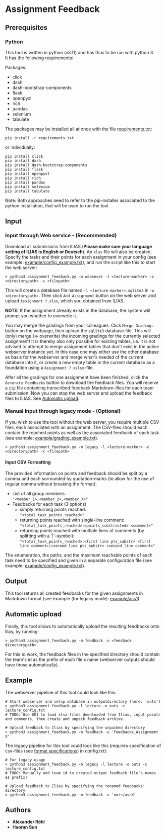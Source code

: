 # Assignment Feedback

## Prerequisites
### Python
This tool is written in python (v3.11) and has thus to be run with python 3.\
It has the following requirements:

Packages:
* click
* dash
* dash-bootstrap-components
* flask
* openpyxl
* rich
* pandas
* selenium
* tabulate

The packages may be installed all at once with the file [requirements.txt](https://github.com/Nightknight3000/Assignment-Feedback-Transcriber/blob/main/requirements.txt):
```
pip install -r requirements.txt
```
or individually:
```
pip install click
pip install dash
pip install dash-bootstrap-components
pip install flask
pip install openpyxl
pip install rich
pip install pandas
pip install selenium
pip install tabulate
```
Note: Both approaches need to refer to the pip-installer associated to the python installation, that will be used to run
the tool.

## Input
### Input through Web service - (Recommended)
Download all submissions from ILIAS (**Please make sure your language setting of ILIAS is English or Deutsch**). An `xlsx` file will also be created. Specify the tasks and their points for each assignment in your config (see example: [example/config_example.txt](https://github.com/Nightknight3000/Assignment-Feedback-Transcriber/blob/main/example/config_example.txt)), and run the script like this to start the web server:

```
> python3 assignment_feedback.py -m websever -l <lecture-marker> -o <directorypath> -c <filepath>
```

This will create a database file named `-l <lecture-marker>.sqlite3` in `-o <directorypath>`.
Then click `Add Assignment` button on the web server and upload `Assignment ?.xlsx`, which you obtained from ILIAS. 

**NOTE:** If the assignment already exists in the database, the system will prompt you whether to overwrite it.

You may merge the gradings from your colleagues. Click `Merge Gradings` button on the webpage, then upload the `sqlite3` database file. 
This will (only) merge (=> overwrite) the incoming gradings for the currently selected assignment! 
It is thereby also only possible for existing tables, i.e. it is not advised to attempt to merge assignment tables that don't exist in the active webserver instance yet.
In this case one may either use the other database as basis for the webserver and merge what's needed of the current database into it,
or create a new empty table in the current database as a foundation using a ``Assignment ?.xslsx``-file.

After all the gradings for one assignment have been finished, click the `Generate Feedbacks` button to download the feedback files.
You will receive a `zip` file containing transcribed feedback Markdown-files for each team submission.
Now you can stop the web server and upload the feedback files to ILIAS. See [Automatic upload](#automatic-upload).

### Manual Input through legacy mode - (Optional)
If you wish to use the tool without the web server, you require multiple CSV-files, each associated with an assignment. 
The CSV-files should each contain the reached points as well as the associated feedback of each task (see example: [example/grading_example.txt](https://github.com/Nightknight3000/Assignment-Feedback-Transcriber/blob/main/example/grading_example.txt)).
```
> python3 assignment_feedback.py -m legacy -l <lecture-marker> -o <directorypath> -c <filepath>
```
#### Input CSV Formatting
The provided information on points and feedback should be split by a comma and each surrounded by quotation-marks (to allow for the use of regular comma without breaking the format):
* List of all group members: \
  ``"<member_1>,<member_2>,<member_X>"``
* Feedbacks for each task (3 options)
  * simply returning points reached: \
    ``"<total_task_points_reached>"``
  * returning points reached with single-line comment: \
    ``"<total_task_points_reached>:<points_substracted> <comment>"``
  * returning points reached with multiple lines of comments (by splitting with a '|'-symbol): \
    ``"<total_task_points_reached>:<first line pts_substr> <first line comment>|<second line pts_substr> <second line comment>"``

The enumeration, the paths, and the maximum reachable points of each task need to be specified and given in a separate 
configuration file (see example: [example/config_example.txt](https://github.com/Nightknight3000/Assignment-Feedback-Transcriber/blob/main/example/config_example.txt)).

## Output
This tool returns all created feedbacks for the given assignments in Markdown format (see example (for legacy mode): [example/ass1](https://github.com/Nightknight3000/Assignment-Feedback-Transcriber/blob/main/example/ass1)). 

## Automatic upload
Finally, this tool allows to automatically upload the resulting feedbacks onto Ilias, by running:
```
> python3 assignment_feedback.py -m feedback -u <feedback directorypath>
```
For this to work, the feedback files in the specified directory should contain the team's id as the prefix of each file's name (webserver outputs should have those automatically).

## Example
The webserver pipeline of this tool could look like this:
```
# Start webserver and setup database in outputdirectory (here: 'outs')
> python3 assignment_feedback.py -l lecture -o outs -c lecture_config.txt
# TODO: Use GUI to load xlsx-files downloaded from Ilias, input points and comments, then create and unpack feedback archive.

# Upload feedback to Ilias by specifying the unpacked directory
> python3 assignment_feedback.py -m feedback -u 'Feedbacks_Assignment X'
```

The legacy pipeline for this tool could look like this (requires specification of csv-files (see [format specifications](#input-csv-formatting)) in config.txt):
```
# For legacy usage
> python3 assignment_feedback.py -m legacy -l lecture -o outs -c lecture_config.txt
# TODO: Manually add team id to created output feedback file's names as prefix!

# Upload feedback to Ilias by specifying the renamed feedbacks' directory
> python3 assignment_feedback.py -m feedback -u 'outs/assX'
```

## Authors
* **Alexander Röhl**
* **Haoran Sun**
